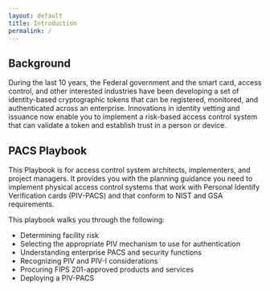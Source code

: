 ```yaml
---
layout: default
title: Introduction
permalink: /
---
```


## Background

During the last 10 years, the Federal government and the smart card, access control, and other interested industries have been developing a set of identity-based cryptographic tokens that can be registered, monitored, and authenticated across an enterprise. Innovations in identity vetting and issuance now enable you to implement a risk-based access control system that can validate a token and establish trust in a person or device.

## PACS Playbook

This Playbook is for access control system architects, implementers, and project managers.  It provides you with the planning guidance you need to implement physical access control systems that work with Personal Identify Verification cards (PIV-PACS) and that conform to NIST and GSA requirements.  

This playbook walks you through the following:

* Determining facility risk
* Selecting the appropriate PIV mechanism to use for authentication
* Understanding enterprise PACS and security functions
* Recognizing PIV and PIV-I considerations
* Procuring FIPS 201-approved products and services
* Deploying a PIV-PACS

